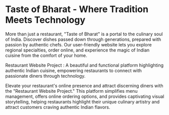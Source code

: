 # Taste of Bharat - Where Tradition Meets Technology

More than just a restaurant, "Taste of Bharat" is a portal to the culinary soul of India. Discover dishes passed down through generations, prepared with passion by authentic chefs. Our user-friendly website lets you explore regional specialties, order online, and experience the magic of Indian cuisine from the comfort of your home.

Restaurant Website Project : A beautiful and functional platform highlighting authentic Indian cuisine, empowering restaurants to connect with passionate diners through technology.

Elevate your restaurant's online presence and attract discerning diners with the "Restaurant Website Project." This platform simplifies menu management, offers online ordering options, and provides captivating visual storytelling, helping restaurants highlight their unique culinary artistry and attract customers craving authentic Indian flavors.
